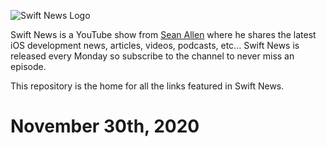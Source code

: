 ![Swift News Logo](https://seanallen-course-backend.herokuapp.com/images/swift-news-logo-white.png "Swift News Logo")

Swift News is a YouTube show from [Sean Allen](https://youtube.com/seanallen "Sean Allen - YouTube Channel") where he shares the latest iOS development news, articles, videos, podcasts, etc... Swift News is released every Monday so subscribe to the channel to never miss an episode.

This repository is the home for all the links featured in Swift News.


# November 30th, 2020


